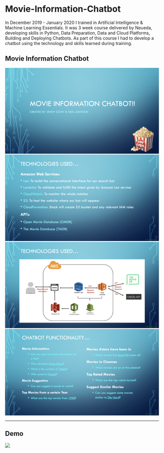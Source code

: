 # Movie-Information-Chatbot
In December 2019 - January 2020 I trained in Artificial Intelligence & Machine Learning Essentials.
It was 3 week course delivered by Neueda, developing skills in Python, Data Preparation, Data and Cloud Platforms, Building and Deploying Chatbots. As part of this course I had to develop a chatbot using the technology and skills learned during training.

<h2>Movie Information Chatbot</h2>

<img src="/Screenshots/Movie Information Chatbot - Presentation 1.png"/>
<img src="/Screenshots/Movie Information Chatbot - Presentation 2.png"/>
<img src="/Screenshots/Movie Information Chatbot - Presentation 3.png"/>
<img src="/Screenshots/Movie Information Chatbot - Presentation 4.png"/>

---

<h2> Demo </h2>

<img src="https://www.dropbox.com/s/6bag9comrahzgh9/Movie%20Information%20Chatbot%20-%20Demo.gif?dl=0" height="500"/>
